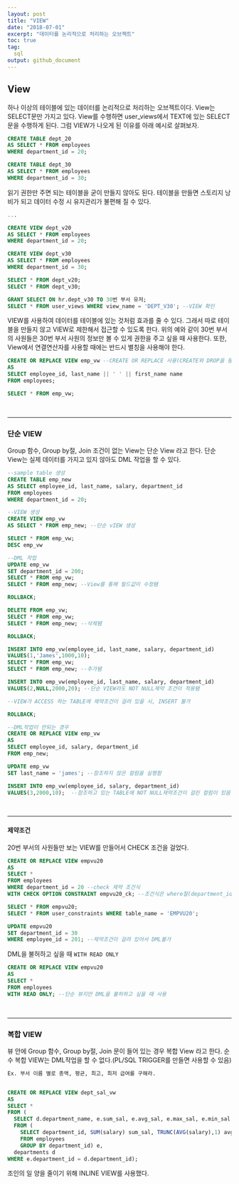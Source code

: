 ```yaml
---
layout: post
title: "VIEW"
date: "2018-07-01"
excerpt: "데이터를 논리적으로 처리하는 오브젝트"
toc: true
tag:
  sql
output: github_document
---
```


## View

하나 이상의 테이블에 있는 데이터를 논리적으로 처리하는 오브젝트이다. View는 SELECT문만 가지고 있다. View를 수행하면 user_views에서 TEXT에 있는 SELECT 문을 수행하게 된다. 그럼 VIEW가 나오게 된 이유를 아래 예시로 살펴보자.

```sql
CREATE TABLE dept_20
AS SELECT * FROM employees
WHERE department_id = 20;

CREATE TABLE dept_30
AS SELECT * FROM employees
WHERE department_id = 30;
```

읽기 권한만 주면 되는 테이블을 굳이 만들지 않아도 된다. 테이블을 만들면 스토리지 낭비가 되고 데이터 수정 시 유지관리가 불편해 질 수 있다.

```sql
...

CREATE VIEW dept_v20
AS SELECT * FROM employees
WHERE department_id = 20;

CREATE VIEW dept_v30
AS SELECT * FROM employees
WHERE department_id = 30;

SELECT * FROM dept_v20;
SELECT * FROM dept_v30;

GRANT SELECT ON hr.dept_v30 TO 30번 부서 유저;
SELECT * FROM user_views WHERE view_name = 'DEPT_V30'; --VIEW 확인
```

VIEW를 사용하여 데이터를 테이블에 있는 것처럼 효과를 줄 수 있다. 그래서 따로 테이블을 만들지 않고 VIEW로 제한해서 접근할 수 있도록 한다. 위의 예와 같이 30번 부서의 사원들은 30번 부서 사원의 정보만 볼 수 있게 권한을 주고 싶을 때 사용한다. 또한, View에서 연결연산자를 사용할 때에는 반드시 별칭을 사용해야 한다.

```sql
CREATE OR REPLACE VIEW emp_vw --CREATE OR REPLACE 사용(CREATE와 DROP을 동시에 할 수 있음)
AS 
SELECT employee_id, last_name || ' ' || first_name name
FROM employees;

SELECT * FROM emp_vw;
```

<BR>

***

### 단순 VIEW

Group 함수, Group by절, Join 조건이 없는 View는 단순 View 라고 한다. 단순 View는 실제 데이터를 가지고 있지 않아도 DML 작업을 할 수 있다.


```sql
--sample table 생성
CREATE TABLE emp_new
AS SELECT employee_id, last_name, salary, department_id
FROM employees
WHERE department_id = 20;

--VIEW 생성
CREATE VIEW emp_vw
AS SELECT * FROM emp_new; --단순 vIEW 생성

SELECT * FROM emp_vw;
DESC emp_vw

--DML 작업
UPDATE emp_vw
SET department_id = 200;
SELECT * FROM emp_vw; 
SELECT * FROM emp_new; --View를 통해 필드값이 수정됌

ROLLBACK;

DELETE FROM emp_vw;
SELECT * FROM emp_vw; 
SELECT * FROM emp_new; --삭제됌

ROLLBACK;

INSERT INTO emp_vw(employee_id, last_name, salary, department_id)
VALUES(1,'James',1000,10);
SELECT * FROM emp_vw; 
SELECT * FROM emp_new; --추가됌

INSERT INTO emp_vw(employee_id, last_name, salary, department_id)
VALUES(2,NULL,2000,20); --단순 VIEW라도 NOT NULL제약 조건이 적용됌

--VIEW가 ACCESS 하는 TABLE에 제약조건이 걸려 있을 시, INSERT 불가

ROLLBACK;

--DML작업이 안되는 경우
CREATE OR REPLACE VIEW emp_vw
AS 
SELECT employee_id, salary, department_id
FROM emp_new;

UPDATE emp_vw
SET last_name = 'james'; --참조하지 않은 컬럼을 실행함

INSERT INTO emp_vw(employee_id, salary, department_id)
VALUES(3,2000,10);  --참조하고 있는 TABLE에 NOT NULL제약조건이 걸린 컬럼이 있음
```

<br>

***

#### 제약조건

20번 부서의 사원들만 보는 VIEW를 만들어서 CHECK 조건을 걸었다.

```sql
CREATE OR REPLACE VIEW empvu20
AS 
SELECT *
FROM employees
WHERE department_id = 20 --check 제약 조건식
WITH CHECK OPTION CONSTRAINT empvu20_ck; --조건식은 where절(department_id = 20)

SELECT * FROM empvu20;
SELECT * FROM user_constraints WHERE table_name = 'EMPVU20';

UPDATE empvu20
SET department_id = 30
WHERE employee_id = 201; --제약조건이 걸려 있어서 DML불가
```

DML을 불허하고 싶을 때 `WITH READ ONLY`


```sql
CREATE OR REPLACE VIEW empvu20
AS 
SELECT *
FROM employees
WITH READ ONLY; --단순 뷰지만 DML을 불허하고 싶을 때 사용
```

<BR>

***

### 복합 VIEW

뷰 안에 Group 함수, Group by절, Join 문이 들어 있는 경우 복합 View 라고 한다. 순수 복합 VIEW는 DML작업을 할 수 없다.(PL/SQL TRIGGER를 만들면 사용할 수 있음)

```sql
Ex. 부서 이름 별로 총액, 평균, 최고, 최저 급여를 구해라.


CREATE OR REPLACE VIEW dept_sal_vw
AS
SELECT *
FROM (
  SELECT d.department_name, e.sum_sal, e.avg_sal, e.max_sal, e.min_sal
  FROM (
    SELECT department_id, SUM(salary) sum_sal, TRUNC(AVG(salary),1) avg_sal, MAX(salary) max_sal, MIN(salary) min_sal
    FROM employees
    GROUP BY department_id) e,
  departments d
WHERE e.department_id = d.department_id);
```

조인의 일 양을 줄이기 위해 INLINE VIEW를 사용했다.
